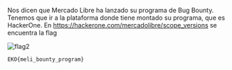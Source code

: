 Nos dicen que Mercado Libre ha lanzado su programa de Bug Bounty. Tenemos que ir a la plataforma donde tiene montado su programa, que es HackerOne. En https://hackerone.com/mercadolibre/scope_versions se encuentra la flag

![flag2](https://github.com/user-attachments/assets/28e6c776-923d-4e4d-aa2b-a8fd4ee740ca)

`EKO{meli_bounty_program}`
